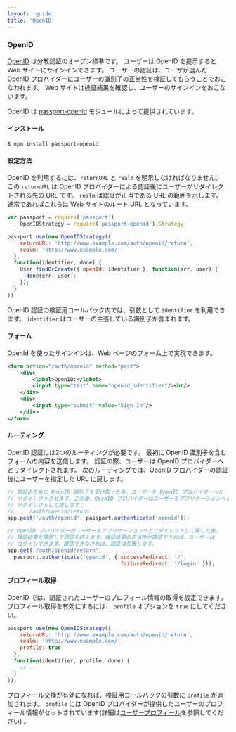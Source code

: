 ```yaml
---
layout: 'guide'
title: 'OpenID'
---
```


### OpenID

[OpenID](http://openid.net/) は分散認証のオープン標準です。
ユーザーは OpenID を提示すると Web サイトにサインインできます。
ユーザーの認証は、ユーザが選んだ OpenID プロバイダーにユーザーの識別子の正当性を検証してもらうことでおこなわれます。
Web サイトは検証結果を確認し、ユーザーのサインインをおこないます。

OpenID は [passport-openid](https://github.com/jaredhanson/passport-openid) モジュールによって提供されています。

#### インストール

```bash
$ npm install passport-openid
```

#### 設定方法

OpenID を利用するには、`returnURL` と `realm` を明示しなければなりません。
この `returnURL` は OpenID プロバイダーによる認証後にユーザーがリダイレクトされる先の URL です。
`realm` は認証が正当である URL の範囲を示します。
通常であればこれらは Web サイトのルート URL となっています。

```javascript
var passport = require('passport')
  , OpenIDStrategy = require('passport-openid').Strategy;

passport.use(new OpenIDStrategy({
    returnURL: 'http://www.example.com/auth/openid/return',
    realm: 'http://www.example.com/'
  },
  function(identifier, done) {
    User.findOrCreate({ openId: identifier }, function(err, user) {
      done(err, user);
    });
  }
));
```

OpenID 認証の検証用コールバック内では、引数として `identifier` を利用できます。
`identifier` はユーザーの主張している識別子が含まれます。

#### フォーム

OpenId を使ったサインインは、Web ページのフォーム上で実現できます。

```xml
<form action="/auth/openid" method="post">
    <div>
        <label>OpenID:</label>
        <input type="text" name="openid_identifier"/><br/>
    </div>
    <div>
        <input type="submit" value="Sign In"/>
    </div>
</form>
```

#### ルーティング

OpenID 認証には2つのルーティングが必要です。
最初に OpenID 識別子を含むフォームの内容を送信します。
認証の際、ユーザーは OpenID プロバイダーへとリダイレクトされます。
次のルーティングでは、OpenID プロバイダーの認証後にユーザーを指定した URL に戻します。

```javascript
// 認証のために OpenID 識別子を受け取った後、ユーザーを OpenID プロバイダーへと
// リダイレクトさせます。この後、OpenID プロバイダーはユーザーをアプリケーションへと
// リダイレクトして戻します：
//     /auth/openid/return
app.post('/auth/openid', passport.authenticate('openid'));

// OpenID プロバイダーがユーザーをアプリケーションへとリダイレクトして戻した後、
// 検証結果を確認して認証を終えます。検証結果の正当性が確認できれば、ユーザーは
// ログインできます。確認できなければ、認証は失敗します。
app.get('/auth/openid/return', 
  passport.authenticate('openid', { successRedirect: '/',
                                    failureRedirect: '/login' }));
```

#### プロフィール取得

OpenID では、認証されたユーザーのプロフィール情報の取得を設定できます。
プロフィール取得を有効にするには、 `profile` オプションを `true` にしてください。

```javascript
passport.use(new OpenIDStrategy({
    returnURL: 'http://www.example.com/auth/openid/return',
    realm: 'http://www.example.com/',
    profile: true
  },
  function(identifier, profile, done) {
    // ...
  }
));
```

プロフィール交換が有効になれば、検証用コールバックの引数に `profile` が追加されます。
`profile` には OpenID プロバイダーが提供したユーザーのプロフィール情報がセットされています(詳細は[ユーザープロフィール](/www.passportjs.org/guide/profile/)を参照してください) 。
